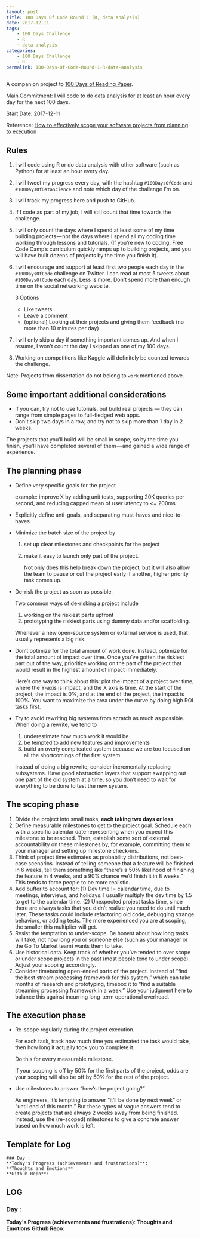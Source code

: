 ```yaml
---
layout: post
title: 100 Days Of Code Round 1 (R, data analysis)
date: 2017-12-11
tags: 
	- 100 Days Challenge
	- R
	- data analysis
categories: 
	- 100 Days Challenge
	- R
permalink: 100-Days-Of-Code-Round-1-R-data-analysis
---
```

A companion project to [100 Days of Reading Paper](100-Days-Of-Reading-Paper-Round-1).

Main Commitment: I will code to do data analysis for at least an hour every day for the next 100 days.

Start Date: 2017-12-11
<!-- more -->

Reference: [How to effectively scope your software projects from planning to execution](https://medium.freecodecamp.org/how-to-effectively-scope-your-software-projects-from-planning-to-execution-e96cbcac54b9)
## Rules

1. I will code using R or do data analysis with other software (such as Python) for at least an hour every day.
2. I will tweet my progress every day, with the hashtag `#100DaysOfCode` and `#100DaysOfDataScience` and note which day of the challenge I’m on.
3. I will track my progress here and push to GitHub.
4. If I code as part of my job, I will still count that time towards the challenge.
5. I will only count the days where I spend at least some of my time building projects — not the days where I spend all my coding time working through lessons and tutorials. (If you’re new to coding, Free Code Camp’s curriculum quickly ramps up to building projects, and you will have built dozens of projects by the time you finish it).
6. I will encourage and support at least first two people each day in the `#100DaysOfCode` challenge on Twitter. I can read at most 5 tweets about `#100DaysOfCode` each day. Less is more. Don't spend more than enough time on the social networking website.

	3 Options
	
	* Like tweets
	* Leave a comment
	* (optional) Looking at their projects and giving them feedback (no more than 10 minutes per day)
7. I will only skip a day if something important comes up. And when I resume, I won’t count the day I skipped as one of my 100 days.
7. Working on competitions like Kaggle will definitely be counted towards the challenge.

Note: Projects from dissertation do not belong to `work` mentioned above.

## Some important additional considerations

* If you can, try not to use tutorials, but build real projects — they can range from simple pages to full-fledged web apps.
* Don't skip two days in a row, and try not to skip more than 1 day in 2 weeks.


The projects that you’ll build will be small in scope, so by the time you finish, you’ll have completed several of them — and gained a wide range of experience.

## The planning phase

* Define very specific goals for the project

	example: improve X by adding unit tests, supporting 20K queries per second, and reducing capped mean of user latency to <= 200ms
	
* Explicitly define anti-goals, and separating must-haves and nice-to-haves.
* Minimize the batch size of the project by

	1. set up clear milestones and checkpoints for the project
	1. make it easy to launch only part of the project. 

		Not only does this help break down the project, but it will also allow the team to pause or cut the project early if another, higher priority task comes up.
		
* De-risk the project as soon as possible. 

	Two common ways of de-risking a project include
	
	1. working on the riskiest parts upfront
	1. prototyping the riskiest parts using dummy data and/or scaffolding. 

	Whenever a new open-source system or external service is used, that usually represents a big risk.
* Don’t optimize for the total amount of work done. Instead, optimize for the total amount of impact over time. Once you’ve gotten the riskiest part out of the way, prioritize working on the part of the project that would result in the highest amount of impact immediately.
	
	Here’s one way to think about this: plot the impact of a project over time, where the Y-axis is impact, and the X axis is time. At the start of the project, the impact is 0%, and at the end of the project, the impact is 100%. You want to maximize the area under the curve by doing high ROI tasks first.

* Try to avoid rewriting big systems from scratch as much as possible. When doing a rewrite, we tend to 

	1. underestimate how much work it would be
	1. be tempted to add new features and improvements
	1. build an overly complicated system because we are too focused on all the shortcomings of the first system.

	Instead of doing a big rewrite, consider incrementally replacing subsystems. Have good abstraction layers that support swapping out one part of the old system at a time, so you don’t need to wait for everything to be done to test the new system.
	
## The scoping phase

1. Divide the project into small tasks, **each taking two days or less**. 
1. Define measurable milestones to get to the project goal. Schedule each with a specific calendar date representing when you expect this milestone to be reached. Then, establish some sort of external accountability on these milestones by, for example, committing them to your manager and setting up milestone check-ins.
1. Think of project time estimates as probability distributions, not best-case scenarios. Instead of telling someone that a feature will be finished in 6 weeks, tell them something like “there’s a 50% likelihood of finishing the feature in 4 weeks, and a 90% chance we’d finish it in 8 weeks.” This tends to force people to be more realistic.
1. Add buffer to account for: (1) Dev time != calendar time, due to meetings, interviews, and holidays. I usually multiply the dev time by 1.5 to get to the calendar time. (2) Unexpected project tasks time, since there are always tasks that you didn’t realize you need to do until much later. These tasks could include refactoring old code, debugging strange behaviors, or adding tests. The more experienced you are at scoping, the smaller this multiplier will get.
1. Resist the temptation to under-scope. Be honest about how long tasks will take, not how long you or someone else (such as your manager or the Go To Market team) wants them to take.
1. Use historical data. Keep track of whether you’ve tended to over scope or under scope projects in the past (most people tend to under scope). Adjust your scoping accordingly.
1. Consider timeboxing open-ended parts of the project. Instead of “find the best stream processing framework for this system,” which can take months of research and prototyping, timebox it to “find a suitable streaming processing framework in a week.” Use your judgment here to balance this against incurring long-term operational overhead.

## The execution phase
* Re-scope regularly during the project execution. 

	For each task, track how much time you estimated the task would take, then how long it actually took you to complete it. 
	
	Do this for every measurable milestone. 
	
	If your scoping is off by 50% for the first parts of the project, odds are your scoping will also be off by 50% for the rest of the project.

* Use milestones to answer “how’s the project going?” 

	As engineers, it’s tempting to answer “it’ll be done by next week” or “until end of this month.” But these types of vague answers tend to create projects that are always 2 weeks away from being finished. Instead, use the (re-scoped) milestones to give a concrete answer based on how much work is left.

## Template for Log
```
### Day : 
**Today's Progress (achievements and frustrations)**: 
**Thoughts and Emotions**
**Github Repo**: 
```

## LOG
### Day : 
**Today's Progress (achievements and frustrations)**: 
**Thoughts and Emotions**
**Github Repo**: 